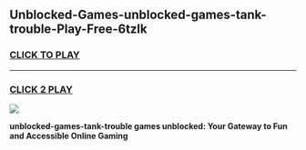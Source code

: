 
## Unblocked-Games-unblocked-games-tank-trouble-Play-Free-6tzlk
<h3>
<a href="https://premium76.site?title=unblocked-games-tank-trouble&ref=23A">CLICK TO PLAY</a></h3>
<hr>

<h3>
<a href="https://premium76.site?title=unblocked-games-tank-trouble&ref=23A">CLICK 2 PLAY</a>
  
</h3>

<a href="https://premium76.site?title=unblocked-games-tank-trouble&ref=23A"><img src="https://clearcache.store/games.png"></a>


**unblocked-games-tank-trouble games unblocked: Your Gateway to Fun and Accessible Online Gaming**

